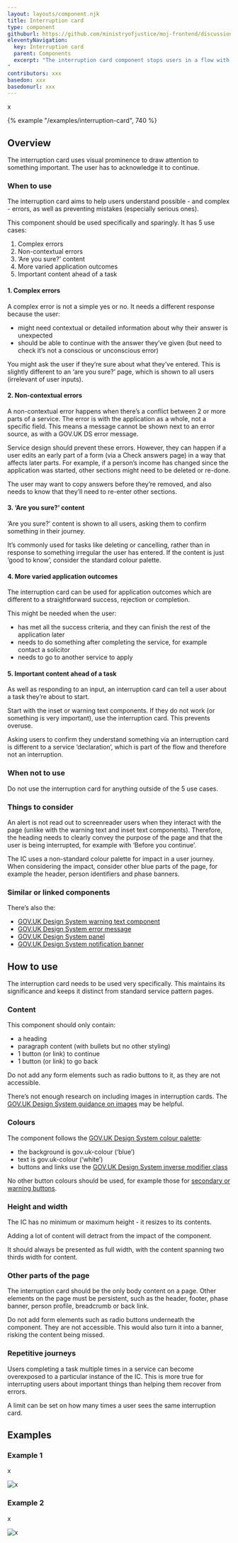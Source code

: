 ```yaml
---
layout: layouts/component.njk
title: Interruption card
type: component
githuburl: https://github.com/ministryofjustice/moj-frontend/discussions/421
eleventyNavigation:
  key: Interruption card
  parent: Components
  excerpt: "The interruption card component stops users in a flow with important information.
"
contributors: xxx
basedon: xxx
basedonurl: xxx
---
```


<span class="govuk-caption-xl">x</span>

{% example "/examples/interruption-card", 740 %}


## Overview

The interruption card uses visual prominence to draw attention to something important. The user has to acknowledge it to continue.

### When to use

The interruption card aims to help users understand possible - and complex - errors, as well as preventing mistakes (especially serious ones).

This component should be used specifically and sparingly. It has 5 use cases:

1. Complex errors
2. Non-contextual errors
3. ‘Are you sure?’ content  
4. More varied application outcomes  
5. Important content ahead of a task

#### 1. Complex errors

A complex error is not a simple yes or no. It needs a different response because the user:

- might need contextual or detailed information about why their answer is unexpected
- should be able to continue with the answer they’ve given (but need to check it’s not a conscious or unconscious error)

You might ask the user if they’re sure about what they’ve entered. This is slightly different to an ‘are you sure?’ page, which is shown to all users (irrelevant of user inputs).

#### 2. Non-contextual errors

A non-contextual error happens when there’s a conflict between 2 or more parts of a service. The error is with the application as a whole, not a specific field. This means a message cannot be shown next to an error source, as with a GOV.UK DS error message.

Service design should prevent these errors. However, they can happen if a user edits an early part of a form (via a Check answers page) in a way that affects later parts. For example, if a person’s income has changed since the application was started, other sections might need to be deleted or re-done.

The user may want to copy answers before they’re removed, and also needs to know that they’ll need to re-enter other sections.

#### 3. ‘Are you sure?’ content

‘Are you sure?’ content is shown to all users, asking them to confirm something in their journey.

It’s commonly used for tasks like deleting or cancelling, rather than in response to something irregular the user has entered. If the content is just ‘good to know’, consider the standard colour palette.

#### 4. More varied application outcomes

The interruption card can be used for application outcomes which are different to a straightforward success, rejection or completion.

This might be needed when the user:

- has met all the success criteria, and they can finish the rest of the application later
- needs to do something after completing the service, for example contact a solicitor
- needs to go to another service to apply

#### 5. Important content ahead of a task

As well as responding to an input, an interruption card can tell a user about a task they’re about to start.

Start with the inset or warning text components. If they do not work (or something is very important), use the interruption card. This prevents overuse.

Asking users to confirm they understand something via an interruption card is different to a service ‘declaration’, which is part of the flow and therefore not an interruption.

### When not to use

Do not use the interruption card for anything outside of the 5 use cases.  

### Things to consider

An alert is not read out to screenreader users when they interact with the page (unlike with the warning text and inset text components). Therefore, the heading needs to clearly convey the purpose of the page and that the user is being interrupted, for example with ‘Before you continue’.   

The IC uses a non-standard colour palette for impact in a user journey. When considering the impact, consider other blue parts of the page, for example the header, person identifiers and phase banners.

### Similar or linked components

There’s also the:

- [GOV.UK Design System warning text component](https://design-system.service.gov.uk/components/error-message/)
- [GOV.UK Design System error message](https://design-system.service.gov.uk/components/error-message/)
- [GOV.UK Design System panel](https://design-system.service.gov.uk/components/panel/)
- [GOV.UK Design System notification banner](https://design-system.service.gov.uk/components/notification-banner/)

## How to use

The interruption card needs to be used very specifically. This maintains its significance and keeps it distinct from standard service pattern pages.

### Content

This component should only contain:

- a heading
- paragraph content (with bullets but no other styling)
- 1 button (or link) to continue
- 1 button (or link) to go back

Do not add any form elements such as radio buttons to it, as they are not accessible.

There’s not enough research on including images in interruption cards. The [GOV.UK Design System guidance on images](http://gov.uk) may be helpful.

### Colours

The component follows the [GOV.UK Design System colour palette](https://design-system.service.gov.uk/styles/colour/):

- the background is gov.uk-colour (‘blue’)
- text is gov.uk-colour (‘white’)
- buttons and links use the [GOV.UK Design System inverse modifier class](https://design-system.service.gov.uk/styles/links/#links-on-dark-backgrounds)

No other button colours should be used, for example those for [secondary or warning buttons](https://design-system.service.gov.uk/components/button/#secondary-buttons).

### Height and width

The IC has no minimum or maximum height - it resizes to its contents.

Adding a lot of content will detract from the impact of the component.

It should always be presented as full width, with the content spanning two thirds width for content.

### Other parts of the page

The interruption card should be the only body content on a page. Other elements on the page must be persistent, such as the header, footer, phase banner, person profile, breadcrumb or back link.

Do not add form elements such as radio buttons underneath the component. They are not accessible. This would also turn it into a banner, risking the content being missed.

### Repetitive journeys

Users completing a task multiple times in a service can become overexposed to a particular instance of the IC. This is more true for interrupting users about important things than helping them recover from errors.

A limit can be set on how many times a user sees the same interruption card.

## Examples

### Example 1

x

<p><img src="/assets/images/interruption-card-example-application-outcome.png" alt="x"></p>

### Example 2

x

<p><img src="/assets/images/interruption-card-example-book-visit.png" alt="x"></p>
